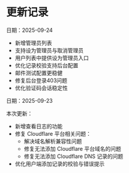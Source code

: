 # 更新记录

日期：2025-09-24
- 新增管理员列表
- 支持设为管理员与取消管理员
- 用户列表中提供设为管理员入口
- 优化记录校验支持后台配置
- 邮件测试配置更稳健
- 修复后台登录403问题
- 优化验证码会话稳定性

日期：2025-09-23

本次更新：

- 新增查看日志的功能
- 修复 Cloudflare 平台相关问题：
  - 解决域名解析兼容性问题
  - 修复无法添加 Cloudflare 平台域名的问题
  - 修复无法添加 Cloudflare DNS 记录的问题
- 优化用户端添加记录的校验与错误提示